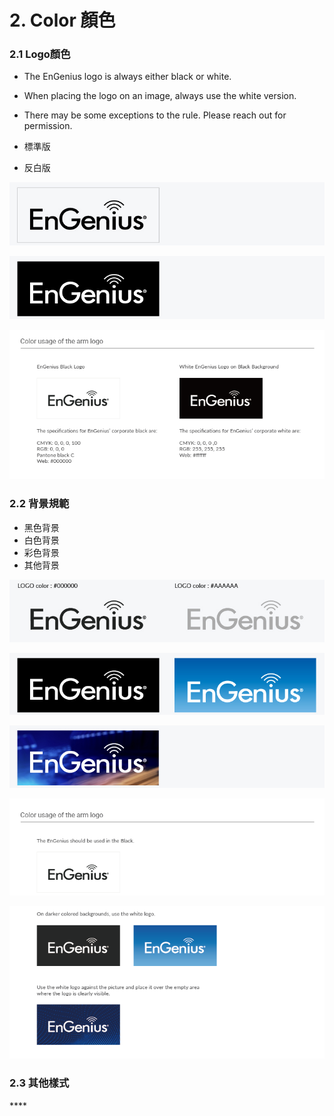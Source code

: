 # 2.  Color 顏色

### 2.1 Logo顏色

* The EnGenius logo is always either black or white. 
* When placing the logo on an image, always use the white version. 
* There may be some exceptions to the rule. Please reach out for permission.



* 標準版
* 反白版

![](../.gitbook/assets/gong-zuo-qu-yu-1-fu-ben-21100.jpg)

![](../.gitbook/assets/gong-zuo-qu-yu-1-fu-ben-23100.jpg)

![](../.gitbook/assets/gong-zuo-qu-yu-26%20%282%29.png)

### 2.2 背景規範

* 黑色背景
* 白色背景
* 彩色背景
* 其他背景

![](../.gitbook/assets/gong-zuo-qu-yu-1-fu-ben-22100.jpg)

![](../.gitbook/assets/gong-zuo-qu-yu-1-fu-ben-24100.jpg)

![](../.gitbook/assets/gong-zuo-qu-yu-1-fu-ben-25100.jpg)

![](../.gitbook/assets/gong-zuo-qu-yu-26-fu-ben-2.png)

![](../.gitbook/assets/gong-zuo-qu-yu-26-fu-ben-%20%281%29.png)

### 2.3 其他樣式

\*\*\*\*

